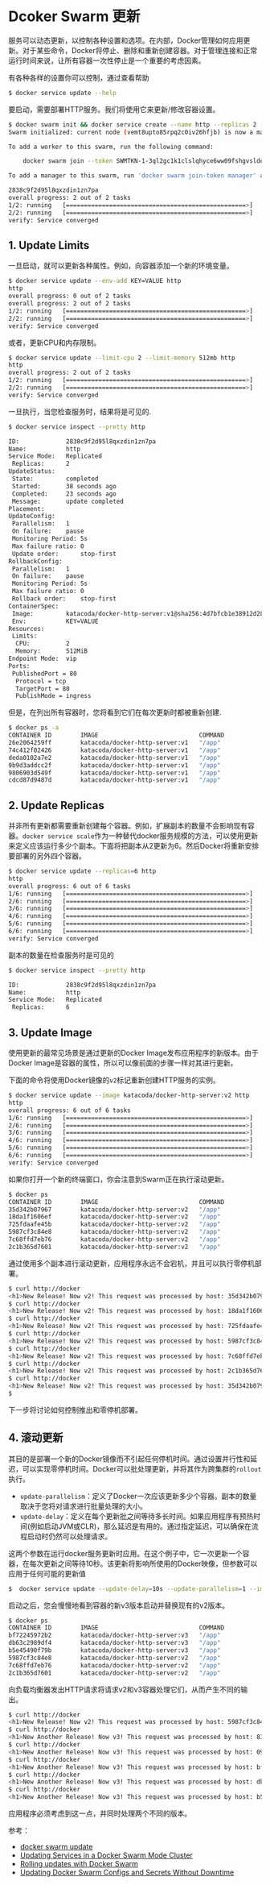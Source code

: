 #  Dcoker Swarm 更新

服务可以动态更新，以控制各种设置和选项。在内部，Docker管理如何应用更新。对于某些命令，Docker将停止、删除和重新创建容器。对于管理连接和正常运行时间来说，让所有容器一次性停止是一个重要的考虑因素。

有各种各样的设置你可以控制，通过查看帮助

```bash
$ docker service update --help
```
要启动，需要部署HTTP服务。我们将使用它来更新/修改容器设置。

```bash
$ docker swarm init && docker service create --name http --replicas 2 -p 80:80 katacoda/docker-http-server:v1
Swarm initialized: current node (vemt8upto85rpq2c0iv26hfjb) is now a manager.

To add a worker to this swarm, run the following command:

    docker swarm join --token SWMTKN-1-3ql2gc1k1clslqhyce6ww09fshgvslde4fpkt5wabgc6gewkid-96vytrgsrua2qrgfujq8bdo08 172.17.0.40:2377

To add a manager to this swarm, run 'docker swarm join-token manager' and follow the instructions.

2838c9f2d95l8qxzdin1zn7pa
overall progress: 2 out of 2 tasks 
1/2: running   [==================================================>] 
2/2: running   [==================================================>] 
verify: Service converged 
```

##  1. Update Limits
一旦启动，就可以更新各种属性。例如，向容器添加一个新的环境变量。

```bash
$ docker service update --env-add KEY=VALUE http
http
overall progress: 0 out of 2 tasks 
overall progress: 2 out of 2 tasks 
1/2: running   [==================================================>] 
2/2: running   [==================================================>] 
verify: Service converged 
```

或者，更新CPU和内存限制。

```bash
$ docker service update --limit-cpu 2 --limit-memory 512mb http
http
overall progress: 2 out of 2 tasks 
1/2: running   [==================================================>] 
2/2: running   [==================================================>] 
verify: Service converged 
```
一旦执行，当您检查服务时，结果将是可见的.

```bash
$ docker service inspect --pretty http

ID:             2838c9f2d95l8qxzdin1zn7pa
Name:           http
Service Mode:   Replicated
 Replicas:      2
UpdateStatus:
 State:         completed
 Started:       38 seconds ago
 Completed:     23 seconds ago
 Message:       update completed
Placement:
UpdateConfig:
 Parallelism:   1
 On failure:    pause
 Monitoring Period: 5s
 Max failure ratio: 0
 Update order:      stop-first
RollbackConfig:
 Parallelism:   1
 On failure:    pause
 Monitoring Period: 5s
 Max failure ratio: 0
 Rollback order:    stop-first
ContainerSpec:
 Image:         katacoda/docker-http-server:v1@sha256:4d7bfcb1e38912d286c5cda63aeddc850a4be16127094ffacbb7abfc6298c5fa
 Env:           KEY=VALUE 
Resources:
 Limits:
  CPU:          2
  Memory:       512MiB
Endpoint Mode:  vip
Ports:
 PublishedPort = 80
  Protocol = tcp
  TargetPort = 80
  PublishMode = ingress 
```
但是，在列出所有容器时，您将看到它们在每次更新时都被重新创建.

```bash
$ docker ps -a
CONTAINER ID        IMAGE                            COMMAND             CREATED              STATUS                          PORTS               NAMES
26e2064259ff        katacoda/docker-http-server:v1   "/app"              About a minute ago   Up About a minute               80/tcp              http.1.vsv080fuwlsgcqo16m0d3czz9
74c412f02426        katacoda/docker-http-server:v1   "/app"              About a minute ago   Up About a minute               80/tcp              http.2.z6sp9scii6kj4ponoz0wrmv05
deda0102a7e2        katacoda/docker-http-server:v1   "/app"              2 minutes ago        Exited (2) About a minute ago                       http.2.ugilx2q6zkkkw0pwo2f6ydrmi
9b9d3addcc2f        katacoda/docker-http-server:v1   "/app"              2 minutes ago        Exited (2) About a minute ago                       http.1.lvhnd9zywl7ioax9t5wi3y9c8
9806903d549f        katacoda/docker-http-server:v1   "/app"              2 minutes ago        Exited (2) 2 minutes ago                            http.1.9m8l4jz9cxicel0ff8w3sq8k7
cdcd87d9487d        katacoda/docker-http-server:v1   "/app"              2 minutes ago        Exited (2) 2 minutes ago                            http.2.ahrvwdkcd9kkkxp868ppx14v5
```

##  2. Update Replicas
并非所有更新都需要重新创建每个容器。例如，扩展副本的数量不会影响现有容器。`docker service scale`作为一种替代docker服务规模的方法，可以使用更新来定义应该运行多少个副本。下面将把副本从2更新为6。然后Docker将重新安排要部署的另外四个容器。

```bash
$ docker service update --replicas=6 http
http
overall progress: 6 out of 6 tasks 
1/6: running   [==================================================>] 
2/6: running   [==================================================>] 
3/6: running   [==================================================>] 
4/6: running   [==================================================>] 
5/6: running   [==================================================>] 
6/6: running   [==================================================>] 
verify: Service converged 
```
副本的数量在检查服务时是可见的

```bash
$ docker service inspect --pretty http

ID:             2838c9f2d95l8qxzdin1zn7pa
Name:           http
Service Mode:   Replicated
 Replicas:      6
```
## 3.  Update Image

使用更新的最常见场景是通过更新的Docker Image发布应用程序的新版本。由于Docker Image是容器的属性，所以可以像前面的步骤一样对其进行更新。

下面的命令将使用Docker镜像的`v2`标记重新创建HTTP服务的实例。

```bash
$ docker service update --image katacoda/docker-http-server:v2 http
http
overall progress: 6 out of 6 tasks 
1/6: running   [==================================================>] 
2/6: running   [==================================================>] 
3/6: running   [==================================================>] 
4/6: running   [==================================================>] 
5/6: running   [==================================================>] 
6/6: running   [==================================================>] 
verify: Service converged 
```
如果你打开一个新的终端窗口，你会注意到Swarm正在执行滚动更新。

```bash
$ docker ps
CONTAINER ID        IMAGE                            COMMAND             CREATED              STATUS              PORTS               NAMES
35d342b07967        katacoda/docker-http-server:v2   "/app"              49 seconds ago       Up 44 seconds       80/tcp              http.5.bjdoq1c85l2q2hdv1xkx0q8tb
18da1f1606ef        katacoda/docker-http-server:v2   "/app"              54 seconds ago       Up 49 seconds       80/tcp              http.2.gx464snpuedj2dm0iq1rzgad6
725fdaafe45b        katacoda/docker-http-server:v2   "/app"              About a minute ago   Up 54 seconds       80/tcp              http.1.4n0ub4wo24zi8v7ptigbahtsz
5987cf3c84e8        katacoda/docker-http-server:v2   "/app"              About a minute ago   Up About a minute   80/tcp              http.3.rm9ehbhf8gaay83dkb44frd3o
7c68ffd7eb76        katacoda/docker-http-server:v2   "/app"              About a minute ago   Up About a minute   80/tcp              http.6.u9yzhw2reneuipj5na0vkwp8r
2c1b365d7601        katacoda/docker-http-server:v2   "/app"              About a minute ago   Up About a minute   80/tcp              http.4.i8r9ulpxfcldjorqucfryjtgl

```
通过使用多个副本进行滚动更新，应用程序永远不会宕机，并且可以执行零停机部署。

```bash
$ curl http://docker
<h1>New Release! Now v2! This request was processed by host: 35d342b07967</h1>
$ curl http://docker
<h1>New Release! Now v2! This request was processed by host: 18da1f1606ef</h1>
$ curl http://docker
<h1>New Release! Now v2! This request was processed by host: 725fdaafe45b</h1>
$ curl http://docker
<h1>New Release! Now v2! This request was processed by host: 5987cf3c84e8</h1>
$ curl http://docker
<h1>New Release! Now v2! This request was processed by host: 7c68ffd7eb76</h1>
$ curl http://docker
<h1>New Release! Now v2! This request was processed by host: 2c1b365d7601</h1>
$ curl http://docker
<h1>New Release! Now v2! This request was processed by host: 35d342b07967</h1>
$ 
```
下一步将讨论如何控制推出和零停机部署。

## 4. 滚动更新
其目的是部署一个新的Docker镜像而不引起任何停机时间。通过设置并行性和延迟，可以实现零停机时间。Docker可以批处理更新，并将其作为跨集群的`rollout`执行。

 - `update-parallelism`：定义了Docker一次应该更新多少个容器。副本的数量取决于您将对请求进行批量处理的大小。
 - `update-delay`：定义在每个更新批之间等待多长时间。如果应用程序有预热时间(例如启动JVM或CLR)，那么延迟是有用的。通过指定延迟，可以确保在流程启动时仍然可以处理请求。

这两个参数在运行docker服务更新时应用。在这个例子中，它一次更新一个容器，在每次更新之间等待10秒。该更新将影响所使用的Docker映像，但参数可以应用于任何可能的更新值

```bash
$  docker service update --update-delay=10s --update-parallelism=1 --image katacoda/docker-http-server:v3 http
```
启动之后，您会慢慢地看到容器的新v3版本启动并替换现有的v2版本。

```bash
$ docker ps
CONTAINER ID        IMAGE                            COMMAND             CREATED             STATUS              PORTS               NAMES
bf72245972b2        katacoda/docker-http-server:v3   "/app"              8 seconds ago       Up 2 seconds        80/tcp              http.5.nk6451tjyjof7bmhrbz8mwa8t
db63c2989df4        katacoda/docker-http-server:v3   "/app"              24 seconds ago      Up 18 seconds       80/tcp              http.2.ymml1p2qcyndx7wdpzt4fgnmd
b5e45490f79b        katacoda/docker-http-server:v3   "/app"              39 seconds ago      Up 34 seconds       80/tcp              http.1.l6la8w8cqu87ndenxico2fx4q
5987cf3c84e8        katacoda/docker-http-server:v2   "/app"              7 minutes ago       Up 6 minutes        80/tcp              http.3.rm9ehbhf8gaay83dkb44frd3o
7c68ffd7eb76        katacoda/docker-http-server:v2   "/app"              7 minutes ago       Up 7 minutes        80/tcp              http.6.u9yzhw2reneuipj5na0vkwp8r
2c1b365d7601        katacoda/docker-http-server:v2   "/app"              7 minutes ago       Up 7 minutes        80/tcp              http.4.i8r9ulpxfcldjorqucfryjtgl
```
向负载均衡器发出HTTP请求将请求v2和v3容器处理它们，从而产生不同的输出。

```bash
$ curl http://docker
<h1>New Release! Now v2! This request was processed by host: 5987cf3c84e8</h1>
$ curl http://docker
<h1>New Another Release! Now v3! This request was processed by host: 8349dd465a7e</h1>
$ curl http://docker
<h1>New Another Release! Now v3! This request was processed by host: 09860150d9b1</h1>
$ curl http://docker
<h1>New Another Release! Now v3! This request was processed by host: bf72245972b2</h1>
$ curl http://docker
<h1>New Another Release! Now v3! This request was processed by host: db63c2989df4</h1>
$ curl http://docker
<h1>New Another Release! Now v3! This request was processed by host: b5e45490f79b</h1>
```
应用程序必须考虑到这一点，并同时处理两个不同的版本。

参考：

 - [docker swarm update](https://docs.docker.com/engine/reference/commandline/swarm_update/)
 - [Updating Services in a Docker Swarm Mode Cluster](https://semaphoreci.com/community/tutorials/updating-services-in-a-docker-swarm-mode-cluster)
 - [Rolling updates with Docker Swarm](https://blog.container-solutions.com/rolling-updates-with-docker-swarm)
 - [Updating Docker Swarm Configs and Secrets Without Downtime](https://www.youtube.com/watch?v=oWrwi1NiViw)

